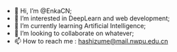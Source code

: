 - 👋 Hi, I’m @EnkaCN;
- 👀 I’m interested in DeepLearn and web development;
- 🌱 I’m currently learning Artificial Intelligence;
- 💞️ I’m looking to collaborate on whatever;
- 📫 How to reach me : hashizume@mail.nwpu.edu.cn
